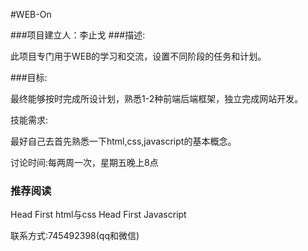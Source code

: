 #WEB-On

###项目建立人：李止戈
###描述:

此项目专门用于WEB的学习和交流，设置不同阶段的任务和计划。

###目标:

最终能够按时完成所设计划，熟悉1-2种前端后端框架，独立完成网站开发。

技能需求:

最好自己去首先熟悉一下html,css,javascript的基本概念。

讨论时间:每两周一次，星期五晚上8点

### 推荐阅读

Head First html与css
Head First Javascript

联系方式:745492398(qq和微信)
